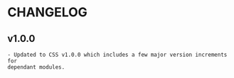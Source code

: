 # CHANGELOG

## v1.0.0

    - Updated to CSS v1.0.0 which includes a few major version increments for
    dependant modules.
